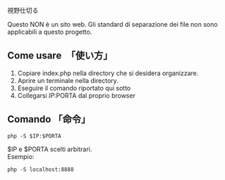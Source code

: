  視野仕切る

Questo NON è un sito web.
Gli standard di separazione dei file non sono applicabili a questo progetto.

## Come usare　「使い方」

1. Copiare index.php nella directory che si desidera organizzare.  
2. Aprire un terminale nella directory.
3. Eseguire il comando riportato qui sotto
4. Collegarsi $IP:$PORTA dal proprio browser

## Comando 「命令」

    php -S $IP:$PORTA

$IP e $PORTA scelti arbitrari.  
Esempio:

    php -S localhost:8888
